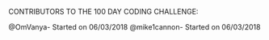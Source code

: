 CONTRIBUTORS TO THE 100 DAY CODING CHALLENGE:

@OmVanya- Started on 06/03/2018
@mike1cannon- Started on 06/03/2018

